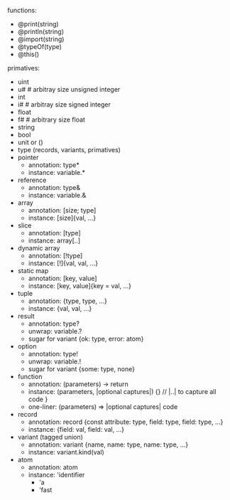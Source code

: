 functions:
- @print(string)
- @println(string)
- @import(string)
- @typeOf(type)
- @this()

primatives:
- uint
- u# # arbitray size unsigned integer
- int
- i# # arbitray size signed integer
- float
- f# # arbitrary size float
- string
- bool
- unit or ()
- type (records, variants, primatives)
- pointer
    - annotation: type*
    - instance: variable.*
- reference
    - annotation: type&
    - instance: variable.&
- array
    - annotation: \[size; type]
    - instance: \[size]{val, ...}
- slice
    - annotation: \[type]
    - instance: array[..]
- dynamic array
    - annotation: \[!type]
    - instance: \[!]{val, val, ...}
- static map
    - annotation: \[key, value]
    - instance: \[key, value]{key = val, ...}
- tuple
    - annotation: {type, type, ...}
    - instance: {val, val, ...}
- result
    - annotation: type?
    - unwrap: variable.?
    - sugar for variant {ok: type, error: atom}
- option
    - annotation: type!
    - unwrap: variable.!
    - sugar for variant {some: type, none}
- function
    - annotation: (parameters) -> return
    - instance: (parameters, |optional captures|) {} // |..| to capture all
      code
    }
    - one-liner: (parameters) => |optional captures| code
- record
    - annotation: record {const attribute: type, field: type, field: type, ...}
    - instance: {field: val, field: val, ...}
- variant (tagged union)
    - annotation: variant {name, name: type, name: type, ...}
    - instance: variant.kind(val)
- atom
    - annotation: atom
    - instance: 'identifier
        - 'a
        - 'fast
